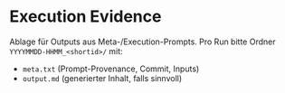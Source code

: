 # Execution Evidence

Ablage für Outputs aus Meta-/Execution-Prompts.
Pro Run bitte Ordner `YYYYMMDD-HHMM_<shortid>/` mit:

- `meta.txt` (Prompt-Provenance, Commit, Inputs)
- `output.md` (generierter Inhalt, falls sinnvoll)
